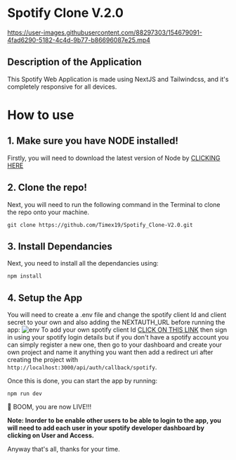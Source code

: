 # Spotify Clone V.2.0

https://user-images.githubusercontent.com/88297303/154679091-4fad6290-5182-4c4d-9b77-b86696087e25.mp4

## Description of the Application

This Spotify Web Application is made using NextJS and Tailwindcss, and it's completely responsive for all devices.

# How to use

## 1. Make sure you have NODE installed!

Firstly, you will need to download the latest version of Node by <a href="https://nodejs.org/en/download/">CLICKING HERE</a>

## 2. Clone the repo!

Next, you will need to run the following command in the Terminal to clone the repo onto your machine.

```git clone https://github.com/Timex19/Spotify_Clone-V2.0.git```

## 3. Install Dependancies

Next, you need to install all the dependancies using:

```npm install```

## 4. Setup the App

You will need to create a .env file and change the spotify client Id and client secret to your own and also adding the NEXTAUTH_URL before running the app:
![env](https://raw.githubusercontent.com/Timex19/Spotify_Clone-V2.0/master/assets/code.png)
To add your own spotify client Id <a href="https://developer.spotify.com/dashboard/applications/">CLICK ON THIS LINK</a> then sign in using your spotify login details but if you don't have a spotify account you can simply register a new one, then go to your dashboard and create your own project and name it anything you want then add a redirect uri after creating the project with ```http://localhost:3000/api/auth/callback/spotify```.

Once this is done, you can start the app by running:

```npm run dev```

🚀 BOOM, you are now LIVE!!!

<b> Note: Inorder to be enable other users to be able to login to the app, you will need to add each user in your spotify developer dashboard by clicking on User and Access. </b>

Anyway that's all, thanks for your time.
